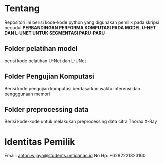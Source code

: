 # Tentang
Repositori ini berisi kode-kode python yang digunakan pemilik pada skripsi berjudul 
**PERBANDINGAN PERFORMA KOMPUTASI PADA MODEL U-NET DAN L-UNET UNTUK SEGMENTASI PARU-PARU**
## Folder pelatihan model
berisi kode pelatihan U-Net dan L-UNet
## Folder Pengujian Komputasi
Berisi kode pengujian komputasi berdasarkan waktu inferensi dan pengggunaan memori
## Folder preprocessing data
Berisi kode-kode untuk melakukan preprocessing data citra Thorax X-Ray
# Identitas Pemilik
Email: anton.wijaya@students.untidar.ac.id
No Hp: +6282221823160
